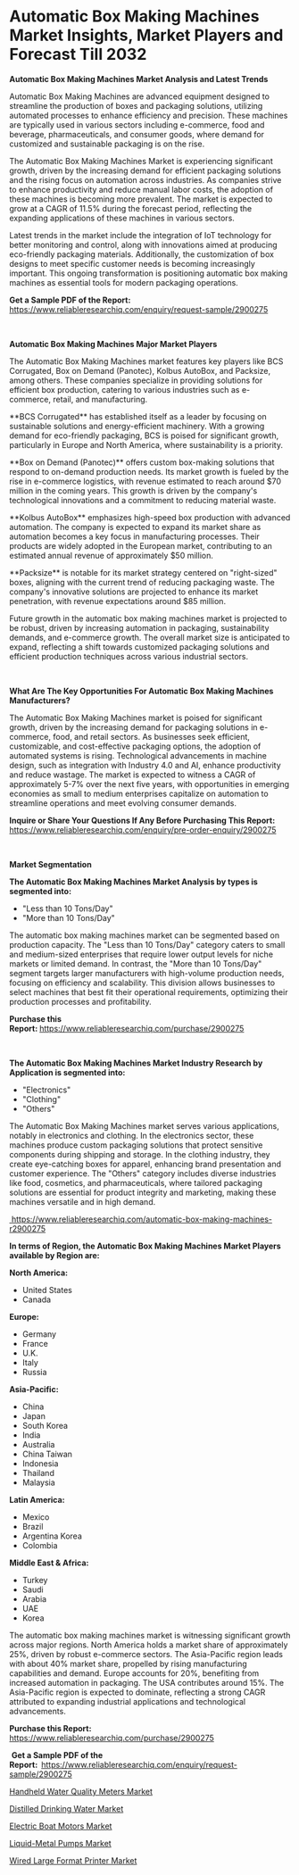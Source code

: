 <p><h1>Automatic Box Making Machines Market Insights, Market Players and Forecast Till 2032</h1></p><p><strong>Automatic Box Making Machines Market Analysis and Latest Trends</strong></p>
<p><p>Automatic Box Making Machines are advanced equipment designed to streamline the production of boxes and packaging solutions, utilizing automated processes to enhance efficiency and precision. These machines are typically used in various sectors including e-commerce, food and beverage, pharmaceuticals, and consumer goods, where demand for customized and sustainable packaging is on the rise.</p><p>The Automatic Box Making Machines Market is experiencing significant growth, driven by the increasing demand for efficient packaging solutions and the rising focus on automation across industries. As companies strive to enhance productivity and reduce manual labor costs, the adoption of these machines is becoming more prevalent. The market is expected to grow at a CAGR of 11.5% during the forecast period, reflecting the expanding applications of these machines in various sectors.</p><p>Latest trends in the market include the integration of IoT technology for better monitoring and control, along with innovations aimed at producing eco-friendly packaging materials. Additionally, the customization of box designs to meet specific customer needs is becoming increasingly important. This ongoing transformation is positioning automatic box making machines as essential tools for modern packaging operations.</p></p>
<p><strong>Get a Sample PDF of the Report:&nbsp;</strong> <a href="https://www.reliableresearchiq.com/enquiry/request-sample/2900275?utm_campaign=121&utm_medium=2&utm_source=Github&utm_content=ia&utm_term=16032025&utm_id=automatic-box-making-machines">https://www.reliableresearchiq.com/enquiry/request-sample/2900275</a></p>
<p>&nbsp;</p>
<p><strong>Automatic Box Making Machines Major Market Players</strong></p>
<p><p>The Automatic Box Making Machines market features key players like BCS Corrugated, Box on Demand (Panotec), Kolbus AutoBox, and Packsize, among others. These companies specialize in providing solutions for efficient box production, catering to various industries such as e-commerce, retail, and manufacturing.</p><p>**BCS Corrugated** has established itself as a leader by focusing on sustainable solutions and energy-efficient machinery. With a growing demand for eco-friendly packaging, BCS is poised for significant growth, particularly in Europe and North America, where sustainability is a priority.</p><p>**Box on Demand (Panotec)** offers custom box-making solutions that respond to on-demand production needs. Its market growth is fueled by the rise in e-commerce logistics, with revenue estimated to reach around $70 million in the coming years. This growth is driven by the company's technological innovations and a commitment to reducing material waste.</p><p>**Kolbus AutoBox** emphasizes high-speed box production with advanced automation. The company is expected to expand its market share as automation becomes a key focus in manufacturing processes. Their products are widely adopted in the European market, contributing to an estimated annual revenue of approximately $50 million.</p><p>**Packsize** is notable for its market strategy centered on "right-sized" boxes, aligning with the current trend of reducing packaging waste. The company's innovative solutions are projected to enhance its market penetration, with revenue expectations around $85 million.</p><p>Future growth in the automatic box making machines market is projected to be robust, driven by increasing automation in packaging, sustainability demands, and e-commerce growth. The overall market size is anticipated to expand, reflecting a shift towards customized packaging solutions and efficient production techniques across various industrial sectors.</p></p>
<p>&nbsp;</p>
<p><strong>What Are The Key Opportunities For Automatic Box Making Machines Manufacturers?</strong></p>
<p><p>The Automatic Box Making Machines market is poised for significant growth, driven by the increasing demand for packaging solutions in e-commerce, food, and retail sectors. As businesses seek efficient, customizable, and cost-effective packaging options, the adoption of automated systems is rising. Technological advancements in machine design, such as integration with Industry 4.0 and AI, enhance productivity and reduce wastage. The market is expected to witness a CAGR of approximately 5-7% over the next five years, with opportunities in emerging economies as small to medium enterprises capitalize on automation to streamline operations and meet evolving consumer demands.</p></p>
<p><strong>Inquire or Share Your Questions If Any Before Purchasing This Report:</strong> <a href="https://www.reliableresearchiq.com/enquiry/pre-order-enquiry/2900275?utm_campaign=121&utm_medium=2&utm_source=Github&utm_content=ia&utm_term=16032025&utm_id=automatic-box-making-machines">https://www.reliableresearchiq.com/enquiry/pre-order-enquiry/2900275</a></p>
<p>&nbsp;</p>
<p><strong>Market Segmentation</strong></p>
<p><strong>The Automatic Box Making Machines Market Analysis by types is segmented into:</strong></p>
<p><ul><li>"Less than 10 Tons/Day"</li><li>"More than 10 Tons/Day"</li></ul></p>
<p><p>The automatic box making machines market can be segmented based on production capacity. The "Less than 10 Tons/Day" category caters to small and medium-sized enterprises that require lower output levels for niche markets or limited demand. In contrast, the "More than 10 Tons/Day" segment targets larger manufacturers with high-volume production needs, focusing on efficiency and scalability. This division allows businesses to select machines that best fit their operational requirements, optimizing their production processes and profitability.</p></p>
<p><strong>Purchase this Report:&nbsp;</strong><a href="https://www.reliableresearchiq.com/purchase/2900275?utm_campaign=121&utm_medium=2&utm_source=Github&utm_content=ia&utm_term=16032025&utm_id=automatic-box-making-machines">https://www.reliableresearchiq.com/purchase/2900275</a></p>
<p>&nbsp;</p>
<p><strong>The Automatic Box Making Machines Market Industry Research by Application is segmented into:</strong></p>
<p><ul><li>"Electronics"</li><li>"Clothing"</li><li>"Others"</li></ul></p>
<p><p>The Automatic Box Making Machines market serves various applications, notably in electronics and clothing. In the electronics sector, these machines produce custom packaging solutions that protect sensitive components during shipping and storage. In the clothing industry, they create eye-catching boxes for apparel, enhancing brand presentation and customer experience. The "Others" category includes diverse industries like food, cosmetics, and pharmaceuticals, where tailored packaging solutions are essential for product integrity and marketing, making these machines versatile and in high demand.</p></p>
<p><a href="https://www.reliableresearchiq.com/automatic-box-making-machines-r2900275?utm_campaign=121&utm_medium=2&utm_source=Github&utm_content=ia&utm_term=16032025&utm_id=automatic-box-making-machines">&nbsp;https://www.reliableresearchiq.com/automatic-box-making-machines-r2900275</a></p>
<p><strong>In terms of Region, the Automatic Box Making Machines Market Players available by Region are:</strong></p>
<p>
    <p> <strong> North America: </strong>
        <ul>
            <li>United States</li>
            <li>Canada</li>
        </ul>
        </p> 
    <p> <strong> Europe: </strong>
        <ul>
            <li>Germany</li>
            <li>France</li>
            <li>U.K.</li>
            <li>Italy</li>
            <li>Russia</li>
        </ul>
        </p> 
    <p> <strong> Asia-Pacific: </strong>
        <ul>
            <li>China</li>
            <li>Japan</li>
            <li>South Korea</li>
            <li>India</li>
            <li>Australia</li>
            <li>China Taiwan</li>
            <li>Indonesia</li>
            <li>Thailand</li>
            <li>Malaysia</li>
        </ul>
        </p> 
    <p> <strong> Latin America: </strong>
        <ul>
            <li>Mexico</li>
            <li>Brazil</li>
            <li>Argentina Korea</li>
            <li>Colombia</li>
        </ul>
        </p> 
    <p> <strong> Middle East & Africa: </strong>
        <ul>
            <li>Turkey</li>
            <li>Saudi</li>
            <li>Arabia</li>
            <li>UAE</li>
            <li>Korea</li>
        </ul>
    </p>
    </p>
<p><p>The automatic box making machines market is witnessing significant growth across major regions. North America holds a market share of approximately 25%, driven by robust e-commerce sectors. The Asia-Pacific region leads with about 40% market share, propelled by rising manufacturing capabilities and demand. Europe accounts for 20%, benefiting from increased automation in packaging. The USA contributes around 15%. The Asia-Pacific region is expected to dominate, reflecting a strong CAGR attributed to expanding industrial applications and technological advancements.</p></p>
<p><strong>Purchase this Report: </strong><a href="https://www.reliableresearchiq.com/purchase/2900275?utm_campaign=121&utm_medium=2&utm_source=Github&utm_content=ia&utm_term=16032025&utm_id=automatic-box-making-machines">https://www.reliableresearchiq.com/purchase/2900275</a></p>
<p>&nbsp;<strong>Get a Sample PDF of the Report:&nbsp;&nbsp;</strong><a href="https://www.reliableresearchiq.com/enquiry/request-sample/2900275?utm_campaign=121&utm_medium=2&utm_source=Github&utm_content=ia&utm_term=16032025&utm_id=automatic-box-making-machines">https://www.reliableresearchiq.com/enquiry/request-sample/2900275</a></p>
<p><strong></strong></p>
<p><p><a href="https://github.com/taffouasaoka/Market-Research-Report-List-1/blob/main/handheld-water-quality-meters-market.md?utm_campaign=121&utm_medium=2&utm_source=Github&utm_content=ia&utm_term=16032025&utm_id=automatic-box-making-machines">Handheld Water Quality Meters Market</a></p><p><a href="https://github.com/botocniveda/Market-Research-Report-List-1/blob/main/distilled-drinking-water-market.md?utm_campaign=121&utm_medium=2&utm_source=Github&utm_content=ia&utm_term=16032025&utm_id=automatic-box-making-machines">Distilled Drinking Water Market</a></p><p><a href="https://github.com/danitkeavyx7/Market-Research-Report-List-1/blob/main/electric-boat-motors-market.md?utm_campaign=121&utm_medium=2&utm_source=Github&utm_content=ia&utm_term=16032025&utm_id=automatic-box-making-machines">Electric Boat Motors Market</a></p><p><a href="https://github.com/kuciakkukalo/Market-Research-Report-List-1/blob/main/liquid-metal-pumps-market.md?utm_campaign=121&utm_medium=2&utm_source=Github&utm_content=ia&utm_term=16032025&utm_id=automatic-box-making-machines">Liquid-Metal Pumps Market</a></p><p><a href="https://github.com/cordaysamaya/Market-Research-Report-List-1/blob/main/wired-large-format-printer-market.md?utm_campaign=121&utm_medium=2&utm_source=Github&utm_content=ia&utm_term=16032025&utm_id=automatic-box-making-machines">Wired Large Format Printer Market</a></p></p>